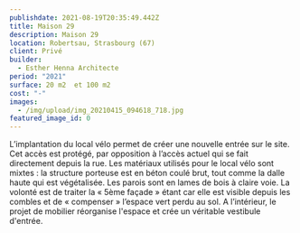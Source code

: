 ```yaml
---
publishdate: 2021-08-19T20:35:49.442Z
title: Maison 29
description: Maison 29
location: Robertsau, Strasbourg (67)
client: Privé
builder:
  - Esther Henna Architecte
period: "2021"
surface: 20 m2  et 100 m2
cost: "-"
images:
  - /img/upload/img_20210415_094618_718.jpg
featured_image_id: 0
---
```

L’implantation du local vélo permet de créer une nouvelle entrée sur le site. Cet accès est protégé, par opposition à l’accès actuel qui se fait directement depuis la rue. Les matériaux utilisés pour le local vélo sont mixtes : la structure porteuse est en béton coulé brut, tout comme la dalle haute qui est végétalisée. Les parois sont en lames de bois à claire voie. La volonté est de traiter la  « 5ème façade » étant car elle est visible depuis les combles et de « compenser » l’espace vert perdu au sol. A l’intérieur, le projet de mobilier réorganise l'espace et crée un véritable vestibule d'entrée.